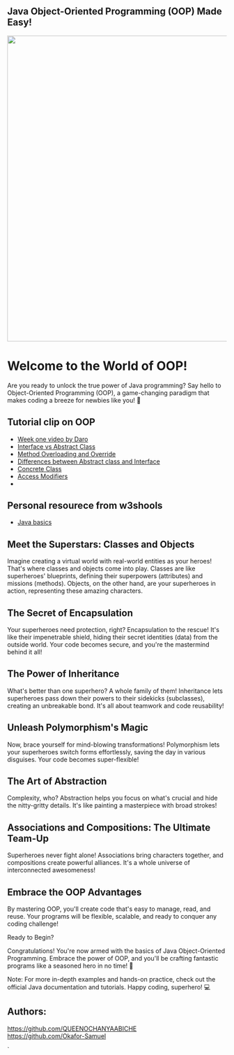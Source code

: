 
## Java Object-Oriented Programming (OOP) Made Easy!

<img src="https://technocation.pk/wp-content/uploads/2022/10/oop-course.png" height=700> 


# Welcome to the World of OOP!

Are you ready to unlock the true power of Java programming? Say hello to Object-Oriented Programming (OOP), a game-changing paradigm that makes coding a breeze for newbies like you! 🌟

## Tutorial clip on OOP 
+ [Week one video by Daro](https://drive.google.com/file/d/1LgLkQFo6c_sGmUicskMuvTxdiU70OYwP/view?usp=sharing)
+ [Interface vs Abstract Class](https://www.guru99.com/interface-vs-abstract-class-java.html)
+ [Method Overloading and Override](https://www.baeldung.com/java-method-overload-override)
+ [Differences between Abstract class and Interface](https://javapapers.com/core-java/abstract-and-interface-core-java-2/difference-between-a-java-interface-and-a-java-abstract-class/ )
+ [Concrete Class](https://medium.com/heuristics/interface-vs-abstract-class-vs-concrete-class-196f20c3af9a)
+ [Access Modifiers](https://www.javatpoint.com/access-modifiers)
+ 


## Personal resourece from w3shools
+ [Java basics](https://www.w3schools.com/java/default.asp)

## Meet the Superstars: Classes and Objects

Imagine creating a virtual world with real-world entities as your heroes! That's where classes and objects come into play. Classes are like superheroes' blueprints, defining their superpowers (attributes) and missions (methods). Objects, on the other hand, are your superheroes in action, representing these amazing characters.

## The Secret of Encapsulation

Your superheroes need protection, right? Encapsulation to the rescue! It's like their impenetrable shield, hiding their secret identities (data) from the outside world. Your code becomes secure, and you're the mastermind behind it all!

## The Power of Inheritance

What's better than one superhero? A whole family of them! Inheritance lets superheroes pass down their powers to their sidekicks (subclasses), creating an unbreakable bond. It's all about teamwork and code reusability!

## Unleash Polymorphism's Magic

Now, brace yourself for mind-blowing transformations! Polymorphism lets your superheroes switch forms effortlessly, saving the day in various disguises. Your code becomes super-flexible!

## The Art of Abstraction

Complexity, who? Abstraction helps you focus on what's crucial and hide the nitty-gritty details. It's like painting a masterpiece with broad strokes!

## Associations and Compositions: The Ultimate Team-Up

Superheroes never fight alone! Associations bring characters together, and compositions create powerful alliances. It's a whole universe of interconnected awesomeness!

## Embrace the OOP Advantages

By mastering OOP, you'll create code that's easy to manage, read, and reuse. Your programs will be flexible, scalable, and ready to conquer any coding challenge!

Ready to Begin?

Congratulations! You're now armed with the basics of Java Object-Oriented Programming. Embrace the power of OOP, and you'll be crafting fantastic programs like a seasoned hero in no time! 🚀

Note: For more in-depth examples and hands-on practice, check out the official Java documentation and tutorials.
Happy coding, superhero! 💻

## Authors: 
https://github.com/QUEENOCHANYAABICHE 
<br>
https://github.com/Okafor-Samuel








`

